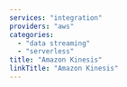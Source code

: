 ```yaml
---
services: "integration"
providers: "aws"
categories:
  - "data streaming"
  - "serverless"
title: "Amazon Kinesis"
linkTitle: "Amazon Kinesis"
---
```

